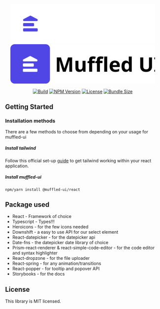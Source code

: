 <p align="center">
  <img src="/public/logo-dark.svg#gh-dark-mode-only" height="128"/>
  <img src="/public/logo-light.svg#gh-light-mode-only" height="128"/>
</p>
<div align="center">

[![Build][build-image]][build-url] [![NPM Version][version-image]][version-url] [![License][license-image]][license-url] [![Bundle Size][size-image]][size-url]

[build-image]: https://img.shields.io/github/actions/workflow/status/joshbatley/muffled-ui/publish-npm.yml

[build-url]: https://github.com/joshbatley/muffled-ui/actions

[version-image]: https://img.shields.io/npm/v/@muffled-ui/react

[version-url]: https://www.npmjs.com/package/@muffled-ui/react

[license-image]: https://img.shields.io/github/license/joshbatley/muffled-ui

[license-url]: https://github.com/joshbatley/muffled-ui/blob/main/LICENSE

[size-image]: https://img.shields.io/bundlephobia/min/%40muffled-ui%2Freact%40latest

[size-url]: https://bundlephobia.com/package/@muffled-ui/react

</div>

## Getting Started

### Installation methods

There are a few methods to choose from depending on your usage for muffled-ui

##### Install tailwind

Follow this official set-up [guide](https://tailwindcss.com/docs/guides/create-react-app) to get tailwind working within
your react application.

##### Install muffled-ui

```
npm/yarn install @muffled-ui/react
```

## Package used

- React - Framework of choice
- Typescript - Types!!!
- Heroicons - for the few icons needed
- Downshift - a easy to use API for our select element
- React-datepicker - for the datepicker api
- Date-fns - the datepicker date library of choice
- Prism-react-renderer & react-simple-code-editor - for the code editor and syntax highlighter
- React-dropzone - for the file uploader
- React-spring - for any animation/transitions
- React-popper - for tooltip and popover API
- Storybooks - for the docs

## License

This library is MIT licensed.
